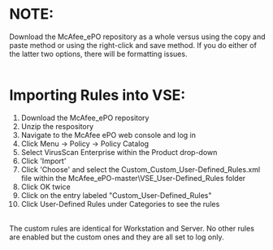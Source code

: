 # NOTE:
Download the McAfee_ePO repository as a whole versus using the copy and paste method or using the right-click and save method. If you do either of the latter two options, there will be formatting issues. 
<br><br>

# Importing Rules into VSE:
1) Download the McAfee_ePO repository<br>
2) Unzip the respository<br>
3) Navigate to the McAfee ePO web console and log in<br>
4) Click Menu -> Policy -> Policy Catalog<br>
5) Select VirusScan Enterprise within the Product drop-down<br>
5) Click 'Import'<br>
6) Click 'Choose' and select the Custom_Custom_User-Defined_Rules.xml file within the McAfee_ePO-master\VSE_User-Defined_Rules folder <br>
7) Click OK twice<br>
8) Click on the entry labeled "Custom_User-Defined_Rules"<br>
9) Click User-Defined Rules under Categories to see the rules<br>
<br>
The custom rules are identical for Workstation and Server. No other rules are enabled but the custom ones and they are all set to log only. <br>

